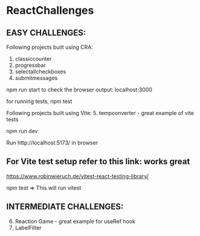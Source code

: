 # ReactChallenges
 

EASY CHALLENGES:
------------------------------ 
Following projects built using CRA:
1. classiccounter
2. progressbar
3. selectallcheckboxes
4. submitmessages

npm run start to check the browser output: localhost:3000

for running tests, npm test


Following projects built using Vite:
5. tempconverter - great example of vite tests

npm run dev

Run http://localhost:5173/ in browser

For Vite test setup refer to this link: works great
---------------------------------

https://www.robinwieruch.de/vitest-react-testing-library/

npm test => This will run vitest

INTERMEDIATE CHALLENGES:
--------------------------------------------
6. Reaction Game - great example for useRef hook 
7. LabelFilter